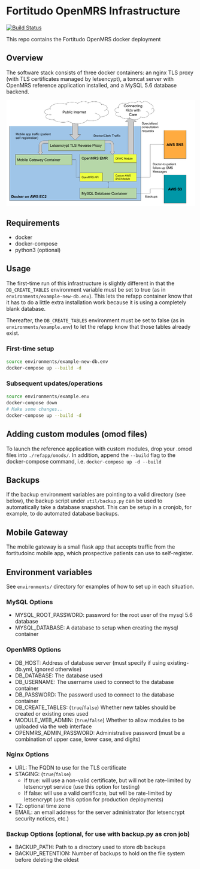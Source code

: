# Fortitudo OpenMRS Infrastructure

[![Build Status](https://travis-ci.org/fortitudoinc/fortitudoinc-infra.svg?branch=master)](https://travis-ci.org/fortitudoinc/fortitudoinc-infra)

This repo contains the Fortitudo OpenMRS docker deployment

## Overview

The software stack consists of three docker containers: an nginx TLS proxy (with TLS certificates managed by letsencypt), a tomcat server with OpenMRS reference application installed, and a MySQL 5.6 database backend.

![software stack](stack.png)

## Requirements
- docker
- docker-compose
- python3 (optional)

## Usage

The first-time run of this infrastructure is slightly different in that the `DB_CREATE_TABLES` environment variable must be set to true (as in `environments/example-new-db.env`). This lets the refapp container know that it has to do a little extra installation work because it is using a completely blank database.

Thereafter, the `DB_CREATE_TABLES` environment must be set to false (as in `environments/example.env`) to let the refapp know that those tables already exist.

### First-time setup

```bash
source environments/example-new-db.env
docker-compose up --build -d
```

### Subsequent updates/operations

```bash
source environments/example.env
docker-compose down
# Make some changes..
docker-compose up --build -d
```

## Adding custom modules (omod files)

To launch the reference application with custom modules, drop your .omod files into `./refapp/omods/`. In addition, append the `--build` flag to the docker-compose command, i.e. `docker-compose up -d --build`

## Backups

If the backup environment variables are pointing to a valid directory (see below), the backup script under `util/backup.py` can be used to automatically take a database snapshot. This can be setup in a cronjob, for example, to do automated database backups.

## Mobile Gateway

The mobile gateway is a small flask app that accepts traffic from the fortitudoinc mobile app, which prospective patients can use to self-register.

## Environment variables

See `environments/` directory for examples of how to set up in each situation.

### MySQL Options
- MYSQL_ROOT_PASSWORD: password for the root user of the mysql 5.6 database
- MYSQL_DATABASE: A database to setup when creating the mysql container

### OpenMRS Options
- DB_HOST: Address of database server (must specify if using existing-db.yml, ignored otherwise)
- DB_DATABASE: The database used
- DB_USERNAME: The username used to connect to the database container
- DB_PASSWORD: The password used  to connect to the database container
- DB_CREATE_TABLES: (`true`/`false`) Whether new tables should be created or existing ones used
- MODULE_WEB_ADMIN: (`true`/`false`) Whether to allow modules to be uploaded via the web interface
- OPENMRS_ADMIN_PASSWORD: Administrative password (must be a combination of upper case, lower case, and digits)

### Nginx Options
- URL: The FQDN to use for the TLS certificate
- STAGING: (`true`/`false`)
    - If true: will use a non-valid certificate, but will not be rate-limited by letsencrypt service (use this option for testing)
    - If false: will use a valid certificate, but will be rate-limited by letsencrypt (use this option for production deployments)
- TZ: optional time zone
- EMAIL: an email address for the server administrator (for letsencrypt security notices, etc.)

### Backup Options (optional, for use with backup.py as cron job)
- BACKUP_PATH: Path to a directory used to store db backups 
- BACKUP_RETENTION: Number of backups to hold on the file system before deleting the oldest